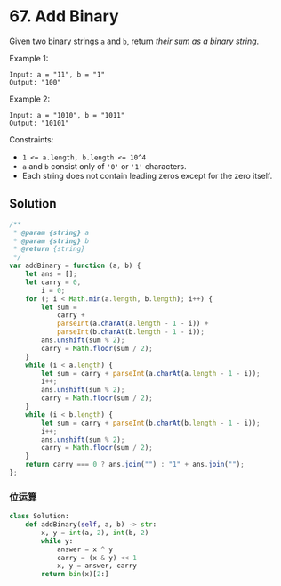 # 67. Add Binary

Given two binary strings `a` and `b`, return _their sum as a binary string_.

Example 1:

```
Input: a = "11", b = "1"
Output: "100"
```

Example 2:

```
Input: a = "1010", b = "1011"
Output: "10101"
```

Constraints:

-   `1 <= a.length, b.length <= 10^4`
-   `a` and `b` consist only of `'0'` or `'1'` characters.
-   Each string does not contain leading zeros except for the zero itself.

## Solution

```javascript
/**
 * @param {string} a
 * @param {string} b
 * @return {string}
 */
var addBinary = function (a, b) {
    let ans = [];
    let carry = 0,
        i = 0;
    for (; i < Math.min(a.length, b.length); i++) {
        let sum =
            carry +
            parseInt(a.charAt(a.length - 1 - i)) +
            parseInt(b.charAt(b.length - 1 - i));
        ans.unshift(sum % 2);
        carry = Math.floor(sum / 2);
    }
    while (i < a.length) {
        let sum = carry + parseInt(a.charAt(a.length - 1 - i));
        i++;
        ans.unshift(sum % 2);
        carry = Math.floor(sum / 2);
    }
    while (i < b.length) {
        let sum = carry + parseInt(b.charAt(b.length - 1 - i));
        i++;
        ans.unshift(sum % 2);
        carry = Math.floor(sum / 2);
    }
    return carry === 0 ? ans.join("") : "1" + ans.join("");
};
```

### 位运算

```python
class Solution:
    def addBinary(self, a, b) -> str:
        x, y = int(a, 2), int(b, 2)
        while y:
            answer = x ^ y
            carry = (x & y) << 1
            x, y = answer, carry
        return bin(x)[2:]
```

